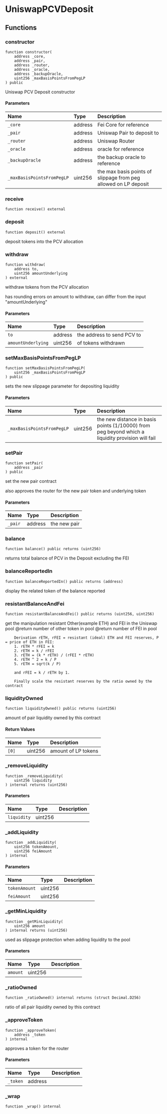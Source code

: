 # UniswapPCVDeposit

## Functions

### constructor

```solidity
function constructor(
    address _core,
    address _pair,
    address _router,
    address _oracle,
    address _backupOracle,
    uint256 _maxBasisPointsFromPegLP
) public
```

Uniswap PCV Deposit constructor

#### Parameters

| Name | Type | Description |
| :--- | :--- | :---------- |
| `_core` | address | Fei Core for reference |
| `_pair` | address | Uniswap Pair to deposit to |
| `_router` | address | Uniswap Router |
| `_oracle` | address | oracle for reference |
| `_backupOracle` | address | the backup oracle to reference |
| `_maxBasisPointsFromPegLP` | uint256 | the max basis points of slippage from peg allowed on LP deposit |

### receive

```solidity
function receive() external
```

### deposit

```solidity
function deposit() external
```

deposit tokens into the PCV allocation

### withdraw

```solidity
function withdraw(
    address to,
    uint256 amountUnderlying
) external
```

withdraw tokens from the PCV allocation

has rounding errors on amount to withdraw, can differ from the input "amountUnderlying"

#### Parameters

| Name | Type | Description |
| :--- | :--- | :---------- |
| `to` | address | the address to send PCV to |
| `amountUnderlying` | uint256 | of tokens withdrawn |

### setMaxBasisPointsFromPegLP

```solidity
function setMaxBasisPointsFromPegLP(
    uint256 _maxBasisPointsFromPegLP
) public
```

sets the new slippage parameter for depositing liquidity

#### Parameters

| Name | Type | Description |
| :--- | :--- | :---------- |
| `_maxBasisPointsFromPegLP` | uint256 | the new distance in basis points (1/10000) from peg beyond which a liquidity provision will fail |

### setPair

```solidity
function setPair(
    address _pair
) public
```

set the new pair contract

also approves the router for the new pair token and underlying token

#### Parameters

| Name | Type | Description |
| :--- | :--- | :---------- |
| `_pair` | address | the new pair |

### balance

```solidity
function balance() public returns (uint256)
```

returns total balance of PCV in the Deposit excluding the FEI

### balanceReportedIn

```solidity
function balanceReportedIn() public returns (address)
```

display the related token of the balance reported

### resistantBalanceAndFei

```solidity
function resistantBalanceAndFei() public returns (uint256, uint256)
```

get the manipulation resistant Other(example ETH) and FEI in the Uniswap pool
        @return number of other token in pool
        @return number of FEI in pool

        Derivation rETH, rFEI = resistant (ideal) ETH and FEI reserves, P = price of ETH in FEI:
        1. rETH * rFEI = k
        2. rETH = k / rFEI
        3. rETH = (k * rETH) / (rFEI * rETH)
        4. rETH ^ 2 = k / P
        5. rETH = sqrt(k / P)

        and rFEI = k / rETH by 1.

        Finally scale the resistant reserves by the ratio owned by the contract

### liquidityOwned

```solidity
function liquidityOwned() public returns (uint256)
```

amount of pair liquidity owned by this contract

#### Return Values

| Name | Type | Description |
| :--- | :--- | :---------- |
| `[0]` | uint256 | amount of LP tokens |

### _removeLiquidity

```solidity
function _removeLiquidity(
    uint256 liquidity
) internal returns (uint256)
```

#### Parameters

| Name | Type | Description |
| :--- | :--- | :---------- |
| `liquidity` | uint256 |  |

### _addLiquidity

```solidity
function _addLiquidity(
    uint256 tokenAmount,
    uint256 feiAmount
) internal
```

#### Parameters

| Name | Type | Description |
| :--- | :--- | :---------- |
| `tokenAmount` | uint256 |  |
| `feiAmount` | uint256 |  |

### _getMinLiquidity

```solidity
function _getMinLiquidity(
    uint256 amount
) internal returns (uint256)
```

used as slippage protection when adding liquidity to the pool

#### Parameters

| Name | Type | Description |
| :--- | :--- | :---------- |
| `amount` | uint256 |  |

### _ratioOwned

```solidity
function _ratioOwned() internal returns (struct Decimal.D256)
```

ratio of all pair liquidity owned by this contract

### _approveToken

```solidity
function _approveToken(
    address _token
) internal
```

approves a token for the router

#### Parameters

| Name | Type | Description |
| :--- | :--- | :---------- |
| `_token` | address |  |

### _wrap

```solidity
function _wrap() internal
```

